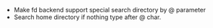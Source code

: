 * Make fd backend support special search directory by @ parameter
* Search home directory if nothing type after @ char.
